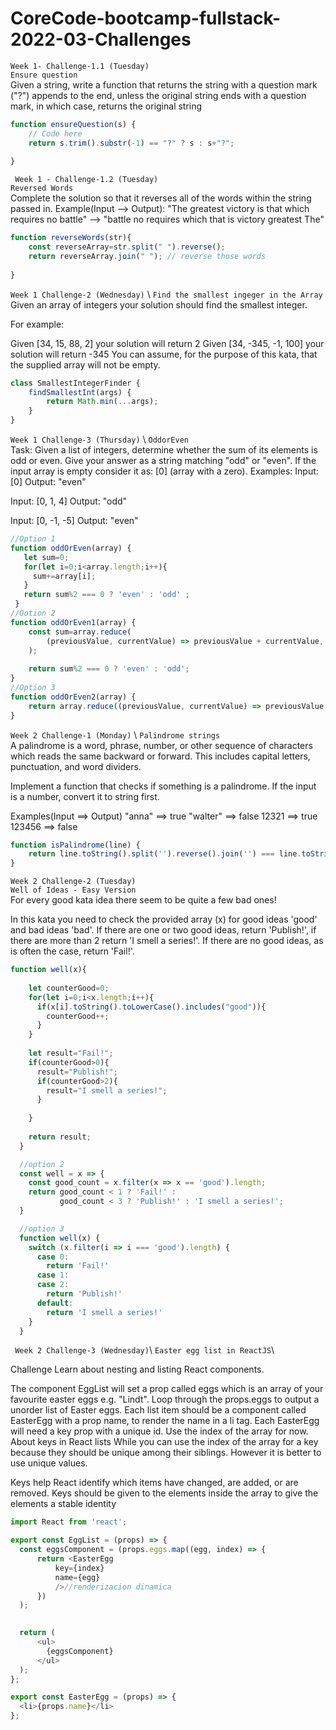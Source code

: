 # CoreCode-bootcamp-fullstack-2022-03-Challenges

`Week 1- Challenge-1.1 (Tuesday)`\
`Ensure question` \
Given a string, write a function that returns the string with a question mark ("?") appends to the end, unless the original string ends with a question mark, in which case, returns the original string 
```js
function ensureQuestion(s) {
    // Code here
    return s.trim().substr(-1) == "?" ? s : s+"?";
    
}
```

` Week 1 - Challenge-1.2 (Tuesday)` \
`Reversed Words` \
Complete the solution so that it reverses all of the words within the string passed in.
Example(Input --> Output):
"The greatest victory is that which requires no battle" --> "battle no requires which that is victory greatest The" 

```js
function reverseWords(str){
    const reverseArray=str.split(" ").reverse();
    return reverseArray.join(" "); // reverse those words
    
}
```
`Week 1 Challenge-2 (Wednesday)` \ 
`Find the smallest ingeger in the Array` \
Given an array of integers your solution should find the smallest integer.

For example:

Given [34, 15, 88, 2] your solution will return 2
Given [34, -345, -1, 100] your solution will return -345
You can assume, for the purpose of this kata, that the supplied array will not be empty. 

```js
class SmallestIntegerFinder {
    findSmallestInt(args) {
        return Math.min(...args);
    }
}
```

`Week 1 Challenge-3 (Thursday)` \ 
`OddorEven` \
Task:
Given a list of integers, determine whether the sum of its elements is odd or even.
Give your answer as a string matching "odd" or "even".
If the input array is empty consider it as: [0] (array with a zero). 
Examples:
Input: [0]
Output: "even"

Input: [0, 1, 4]
Output: "odd"

Input: [0, -1, -5]
Output: "even"
```js
//Option 1
function oddOrEven(array) {
   let sum=0;
   for(let i=0;i<array.length;i++){
     sum+=array[i];
   }
   return sum%2 === 0 ? 'even' : 'odd' ;
 }
//Ootion 2
function oddOrEven1(array) {
    const sum=array.reduce(
        (previousValue, currentValue) => previousValue + currentValue, 0
    );
    
    return sum%2 === 0 ? 'even' : 'odd';    
}
//Option 3
function oddOrEven2(array) {
    return array.reduce((previousValue, currentValue) => previousValue + currentValue, 0)%2 === 0 ? 'even' : 'odd';    
}
```
`Week 2 Challenge-1 (Monday)` \ 
`Palindrome strings` \
A palindrome is a word, phrase, number, or other sequence of characters which reads the same backward or forward. This includes capital letters, punctuation, and word dividers.

Implement a function that checks if something is a palindrome. If the input is a number, convert it to string first.

Examples(Input ==> Output)
"anna"   ==> true
"walter" ==> false
12321    ==> true
123456   ==> false 
```js
function isPalindrome(line) {
    return line.toString().split('').reverse().join('') === line.toString()? true:false;
}
```

`Week 2 Challenge-2 (Tuesday)` \
`Well of Ideas - Easy Version` \
For every good kata idea there seem to be quite a few bad ones!

In this kata you need to check the provided array (x) for good ideas 'good' and bad ideas 'bad'. If there are one or two good ideas, return 'Publish!', if there are more than 2 return 'I smell a series!'. 
If there are no good ideas, as is often the case, return 'Fail!'. 

```js
function well(x){
  
    let counterGood=0;
    for(let i=0;i<x.length;i++){
      if(x[i].toString().toLowerCase().includes("good")){
        counterGood++;
      }
    }
    
    let result="Fail!";
    if(counterGood>0){
      result="Publish!";
      if(counterGood>2){
        result="I smell a series!";
      }
      
    }
    
    return result;
  }

  //option 2
  const well = x => {
    const good_count = x.filter(x => x == 'good').length;
    return good_count < 1 ? 'Fail!' : 
           good_count < 3 ? 'Publish!' : 'I smell a series!';
  }

  //option 3
  function well(x) {
    switch (x.filter(i => i === 'good').length) {
      case 0:
        return 'Fail!'
      case 1:
      case 2:
        return 'Publish!'
      default:
        return 'I smell a series!'
    }
  }
  ```

` Week 2 Challenge-3 (Wednesday)`\ 
`Easter egg list in ReactJS`\

Challenge
Learn about nesting and listing React components.

The component EggList will set a prop called eggs which is an array of your favourite easter eggs e.g. "Lindt".
Loop through the props.eggs to output a unorder list of Easter eggs.
Each list item should be a component called EasterEgg with a prop name, to render the name in a li tag.
Each EasterEgg will need a key prop with a unique id. Use the index of the array for now.
About keys in React lists
While you can use the index of the array for a key because they should be unique among their siblings. However it is better to use unique values.

Keys help React identify which items have changed, are added, or are removed. Keys should be given to the elements inside the array to give the elements a stable identity 
```js
import React from 'react';

export const EggList = (props) => {
  const eggsComponent = (props.eggs.map((egg, index) => {
      return <EasterEgg 
          key={index}
          name={egg} 
          />//renderizacion dinamica 
      })
  );
  

  return (
      <ul>
        {eggsComponent}
      </ul>
  );  
};

export const EasterEgg = (props) => {
  <li>{props.name}</li>
};

```